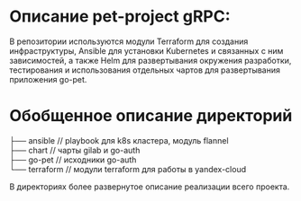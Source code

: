 # Описание pet-project gRPC:
В репозитории используются модули Terraform для создания инфраструктуры, Ansible для установки Kubernetes и связанных с ним зависимостей, а также Helm для развертывания окружения разработки, тестирования и использования отдельных чартов для развертывания приложения go-pet.

# Обобщенное описание директорий

├── ansible // playbook для k8s кластера, модуль flannel  
├── chart // чарты gilab и go-auth    
├── go-pet // исходники go-auth     
└── terraform // модули terraform для работы в yandex-cloud      

В директориях более развернутое описание реализации всего проекта.




